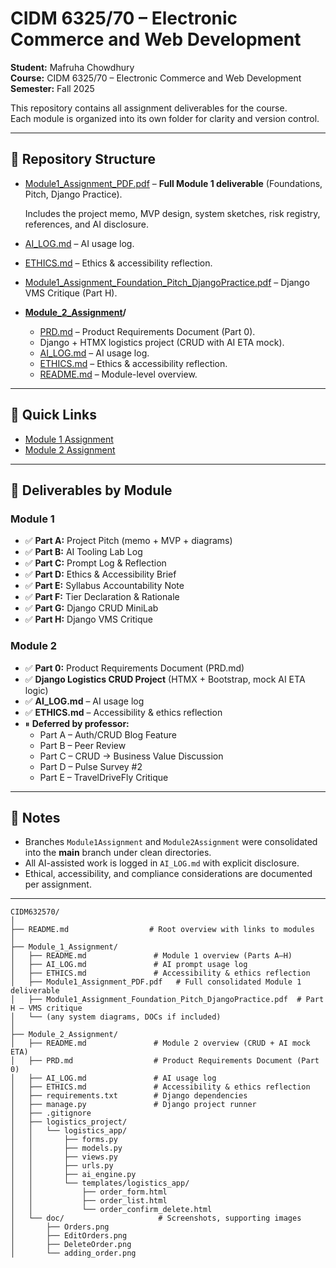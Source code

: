 # CIDM 6325/70 – Electronic Commerce and Web Development

**Student:** Mafruha Chowdhury  
**Course:** CIDM 6325/70 – Electronic Commerce and Web Development  
**Semester:** Fall 2025  

This repository contains all assignment deliverables for the course.  
Each module is organized into its own folder for clarity and version control.

---

## 📂 Repository Structure

  - [Module1_Assignment_PDF.pdf](https://github.com/Mafruha17/CIDM632570/raw/main/Module_1_Assignment/DOC/Module1_Assignment_PDF.pdf) – **Full Module 1 deliverable** (Foundations, Pitch, Django Practice).  
  
    Includes the project memo, MVP design, system sketches, risk registry, references, and AI disclosure. 
 
  - [AI_LOG.md](./Module_1_Assignment/AI_LOG.md) – AI usage log.  
  - [ETHICS.md](./Module_1_Assignment/ETHICS.md) – Ethics & accessibility reflection.  
  - [Module1_Assignment_Foundation_Pitch_DjangoPractice.pdf](./Module_1_Assignment/DOC/Module1_Assignment.pdf) – Django VMS Critique (Part H).  

- **[Module_2_Assignment](./Module_2_Assignment)/**
  - [PRD.md](./Module_2_Assignment/PRD.md) – Product Requirements Document (Part 0).  
  - Django + HTMX logistics project (CRUD with AI ETA mock).  
  - [AI_LOG.md](./Module_2_Assignment/AI_LOG.md) – AI usage log.  
  - [ETHICS.md](./Module_2_Assignment/ETHICS.md) – Ethics & accessibility reflection.  
  - [README.md](./Module_2_Assignment/README.md) – Module-level overview.  

---

## 🔗 Quick Links
- [Module 1 Assignment](./Module_1_Assignment)  
- [Module 2 Assignment](./Module_2_Assignment)  

---

## 📑 Deliverables by Module

### Module 1
- ✅ **Part A:** Project Pitch (memo + MVP + diagrams)  
- ✅ **Part B:** AI Tooling Lab Log  
- ✅ **Part C:** Prompt Log & Reflection  
- ✅ **Part D:** Ethics & Accessibility Brief  
- ✅ **Part E:** Syllabus Accountability Note  
- ✅ **Part F:** Tier Declaration & Rationale  
- ✅ **Part G:** Django CRUD MiniLab  
- ✅ **Part H:** Django VMS Critique  


### Module 2
- ✅ **Part 0:** Product Requirements Document (PRD.md)  
- ✅ **Django Logistics CRUD Project** (HTMX + Bootstrap, mock AI ETA logic)  
- ✅ **AI_LOG.md** – AI usage log  
- ✅ **ETHICS.md** – Accessibility & ethics reflection  
- ⏸ **Deferred by professor:**  
  - Part A – Auth/CRUD Blog Feature  
  - Part B – Peer Review  
  - Part C – CRUD → Business Value Discussion  
  - Part D – Pulse Survey #2  
  - Part E – TravelDriveFly Critique  


---

## 📌 Notes
- Branches `Module1Assignment` and `Module2Assignment` were consolidated into the **main** branch under clean directories.  
- All AI-assisted work is logged in `AI_LOG.md` with explicit disclosure.  
- Ethical, accessibility, and compliance considerations are documented per assignment.  
---

```
CIDM632570/
│
├── README.md                  # Root overview with links to modules
│
├── Module_1_Assignment/
│   ├── README.md               # Module 1 overview (Parts A–H)
│   ├── AI_LOG.md               # AI prompt usage log
│   ├── ETHICS.md               # Accessibility & ethics reflection
│   ├── Module1_Assignment_PDF.pdf   # Full consolidated Module 1 deliverable
│   ├── Module1_Assignment_Foundation_Pitch_DjangoPractice.pdf  # Part H – VMS critique
│   └── (any system diagrams, DOCs if included)
│
├── Module_2_Assignment/
│   ├── README.md               # Module 2 overview (CRUD + AI mock ETA)
│   ├── PRD.md                  # Product Requirements Document (Part 0)
│   ├── AI_LOG.md               # AI usage log
│   ├── ETHICS.md               # Accessibility & ethics reflection
│   ├── requirements.txt        # Django dependencies
│   ├── manage.py               # Django project runner
│   ├── .gitignore
│   ├── logistics_project/
│   │   └── logistics_app/
│   │       ├── forms.py
│   │       ├── models.py
│   │       ├── views.py
│   │       ├── urls.py
│   │       ├── ai_engine.py
│   │       └── templates/logistics_app/
│   │           ├── order_form.html
│   │           ├── order_list.html
│   │           └── order_confirm_delete.html
│   └── doc/                     # Screenshots, supporting images
│       ├── Orders.png
│       ├── EditOrders.png
│       ├── DeleteOrder.png
│       └── adding_order.png
